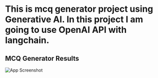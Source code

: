 # This is mcq generator project using Generative AI. In this project I am going to use OpenAI API with langchain.

## MCQ Generator Results

![App Screenshot](results/streamlit-StreamlitApp-2024-08-03-09-08-09.gif)